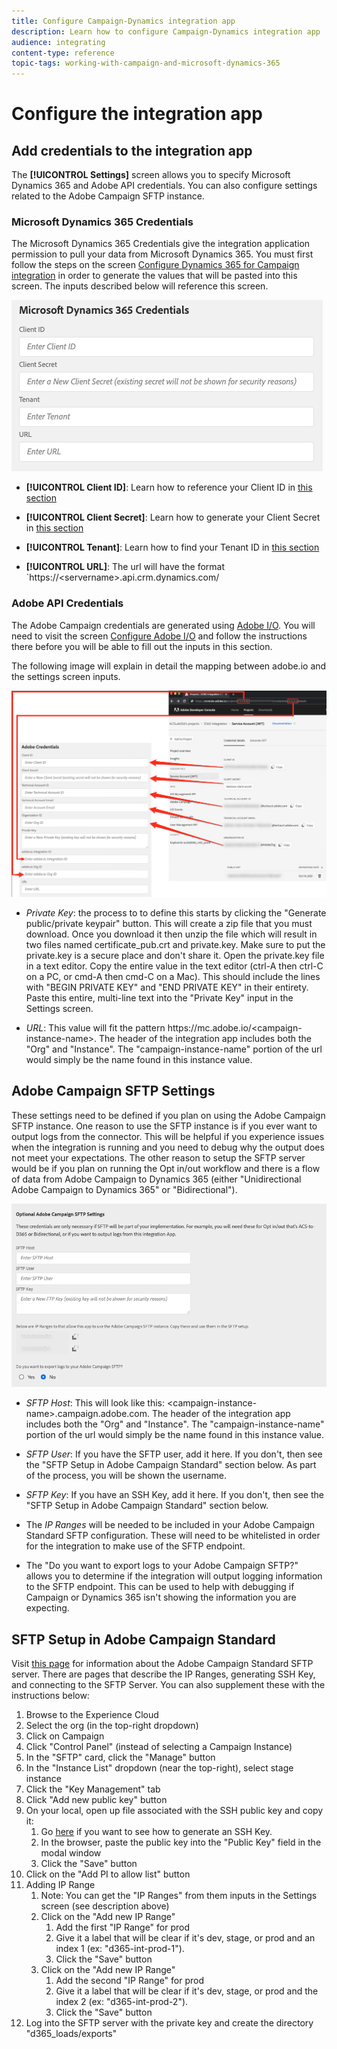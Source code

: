 ```yaml
---
title: Configure Campaign-Dynamics integration app
description: Learn how to configure Campaign-Dynamics integration app
audience: integrating
content-type: reference
topic-tags: working-with-campaign-and-microsoft-dynamics-365
---
```


# Configure the integration app

## Add credentials to the integration app

The **[!UICONTROL Settings]** screen allows you to specify Microsoft Dynamics 365 and Adobe API credentials. You can also configure settings related to the Adobe Campaign SFTP instance.

### Microsoft Dynamics 365 Credentials

The Microsoft Dynamics 365 Credentials give the integration application permission to pull your data from Microsoft Dynamics 365.  You must first follow the steps on the screen 
[Configure Dynamics 365 for Campaign integration](../../integrating/using/d365-acs-configure-d365.md) in order to generate the values that will be pasted into this screen. The inputs described below will reference this screen.

![](assets/d365-to-acs-ui-page-workflows-settings-d365.png)

* **[!UICONTROL Client ID]**: Learn how to reference your Client ID in [this section](../../integrating/using/d365-acs-configure-d365.md#register-a-new-app) 

* **[!UICONTROL Client Secret]**: Learn how to generate your Client Secret in [this section](../../integrating/using/d365-acs-configure-d365.md#generate-a-client-secret)
   
* **[!UICONTROL Tenant]**: Learn how to find your Tenant ID in [this section](../../integrating/using/d365-acs-configure-d365.md#get-the-tenant-id)

* **[!UICONTROL URL]**: The url will have the format `https://&lt;servername&gt;.api.crm.dynamics.com/

### Adobe API Credentials

The Adobe Campaign credentials are generated using [Adobe I/O](adobe.io). You will need to visit the screen [Configure Adobe I/O](../../integrating/using/d365-acs-configure-adobe-io.md) and follow the instructions there before you will be able to fill out the inputs in this section.

The following image will explain in detail the mapping between adobe.io and the settings screen inputs.

![](assets/d365-to-acs-ui-page-workflows-settings-adobeio.png)

* *Private Key*: the process to to define this starts by clicking the "Generate public/private keypair" button. This will create a zip file that you must download. Once you download it then unzip the file which will result in two files named certificate_pub.crt and private.key. Make sure to put the private.key is a secure place and don't share it. Open the private.key file in a text editor. Copy the entire value in the text editor (ctrl-A then ctrl-C on a PC, or  cmd-A then cmd-C on a Mac). This should include the lines with "BEGIN PRIVATE KEY" and "END PRIVATE KEY" in their entirety. Paste this entire, multi-line text into the "Private Key" input in the Settings screen.

* *URL*: This value will fit the pattern https\://mc.adobe.io/&lt;campaign-instance-name&gt;. The header of the integration app includes both the "Org" and "Instance". The "campaign-instance-name" portion of the url would simply be the name found in this instance value.

## Adobe Campaign SFTP Settings

These settings need to be defined if you plan on using the Adobe Campaign SFTP instance. One reason to use the SFTP instance is if you ever want to output logs from the connector. This will be helpful if you experience issues when the integration is running and you need to debug why the output does not meet your  expectations.   The other reason to setup the SFTP server would be if you plan on running the Opt in/out workflow and there is a flow of data from Adobe Campaign to Dynamics 365 (either "Unidirectional Adobe Campaign to Dynamics 365" or "Bidirectional").

![](assets/d365-to-acs-ui-page-workflows-settings-sftp.png)

* *SFTP Host*: This will look like this: &lt;campaign-instance-name&gt;.campaign.adobe.com. The header of the integration app includes both the "Org" and "Instance". The "campaign-instance-name" portion of the url would simply be the name found in this instance value.
  
* *SFTP User*: If you have the SFTP user, add it here.  If you don't, then see the "SFTP Setup in Adobe Campaign Standard" section below. As part of the process, you will be shown the username.

* *SFTP Key*: If you have an SSH Key, add it here. If you don't, then see the "SFTP Setup in Adobe Campaign Standard" section below.

* The *IP Ranges* will be needed to be included in your Adobe Campaign Standard SFTP configuration. These will need to be whitelisted in order for the integration to make use of the SFTP endpoint.  

* The "Do you want to export logs to your Adobe Campaign SFTP?" allows you to determine if the integration will output logging information to the SFTP endpoint. This can be used to help with debugging if Campaign or Dynamics 365 isn't showing the information you are expecting.

## SFTP Setup in Adobe Campaign Standard

Visit [this page](https://experienceleague.adobe.com/docs/campaign-standard-learn/control-panel/sftp-management/monitoring-server-capacity.html?lang=en#sftp-management) for information about the Adobe Campaign Standard SFTP server. There are pages that describe the IP Ranges, generating SSH Key, and connecting to the SFTP Server. You can also supplement these with the instructions below:

1. Browse to the Experience Cloud
1. Select the org (in the top-right dropdown)
1. Click on Campaign
1. Click "Control Panel" (instead of selecting a Campaign Instance)
1. In the "SFTP" card, click the "Manage" button
1. In the "Instance List" dropdown (near the top-right), select stage instance
1. Click the "Key Management" tab
1. Click "Add new public key" button
1. On your local, open up file associated with the SSH public key and copy it:
    1. Go [here](https://experienceleague.adobe.com/docs/campaign-standard-learn/control-panel/sftp-management/generate-ssh-key.html?lang=en#sftp-management) if you want to see how to generate an SSH Key.
    1. In the browser, paste the public key into the "Public Key" field in the modal window
    1. Click the "Save" button
1. Click on the "Add PI to allow list" button
1. Adding IP Range
    1. Note: You can get the "IP Ranges" from them inputs in the Settings screen (see description above) 
    1. Click on the "Add new IP Range"
        1. Add the first "IP Range" for prod
        1. Give it a label that will be clear if it's dev, stage, or prod and an index 1 (ex: "d365-int-prod-1").
        1. Click the "Save" button 
    1. Click on the "Add new IP Range"
        1. Add the second "IP Range" for prod
        1. Give it a label that will be clear if it's dev, stage, or prod and the index 2 (ex: "d365-int-prod-2").
        1. Click the "Save" button 
1. Log into the SFTP server with the private key and create the directory "d365_loads/exports"
